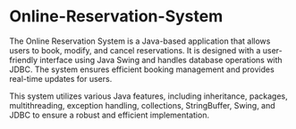 # Online-Reservation-System

The Online Reservation System is a Java-based application that allows users to book, modify, and cancel reservations. It is designed with a user-friendly interface using Java Swing and handles database operations with JDBC. The system ensures efficient booking management and provides real-time updates for users.

This system utilizes various Java features, including inheritance, packages, multithreading, exception handling, collections, StringBuffer, Swing, and JDBC to ensure a robust and efficient implementation.
